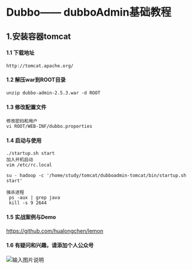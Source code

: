 # Dubbo—— dubboAdmin基础教程

## 1.安装容器tomcat

#### 1.1 下载地址
```
http://tomcat.apache.org/
```

#### 1.2 解压war到ROOT目录
```
unzip dubbo-admin-2.5.3.war -d ROOT
```

#### 1.3 修改配置文件

```
修改密码和用户
vi ROOT/WEB-INF/dubbo.properties
```

#### 1.4 启动与使用

```
./startup.sh start
加入开机启动
vim /etc/rc.local

su - hadoop -c '/home/study/tomcat/dubboadmin-tomcat/bin/startup.sh start'

强杀进程
 ps -aux | grep java
 kill -s 9 2644

```

#### 1.5 实战案例与Demo
https://github.com/hualongchen/lemon

#### 1.6 **有疑问和兴趣，请添加个人公众号**

![输入图片说明](http://7xordd.com1.z0.glb.clouddn.com/qrcode_for_gh_363af0fc9423_430.jpg "在这里输入图片标题")


